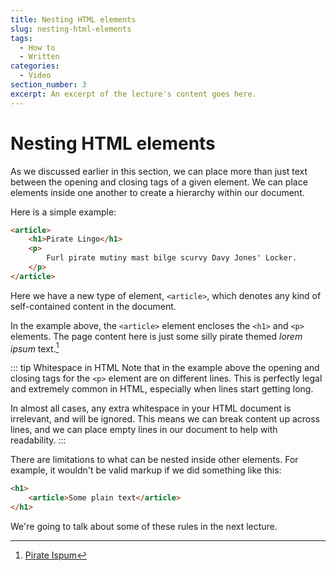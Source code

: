 ```yaml
---
title: Nesting HTML elements
slug: nesting-html-elements
tags:
  - How to
  - Written
categories:
  - Video
section_number: 3
excerpt: An excerpt of the lecture's content goes here.
---
```


# Nesting HTML elements

As we discussed earlier in this section, we can place more than just text between the opening and closing tags of a given element. We can place elements inside one another to create a hierarchy within our document.

Here is a simple example:

```html
<article>
    <h1>Pirate Lingo</h1>
    <p>
        Furl pirate mutiny mast bilge scurvy Davy Jones' Locker.
    </p>
</article>
```

Here we have a new type of element, `<article>`, which denotes any kind of self-contained content in the document.

In the example above, the `<article>` element encloses the `<h1>` and `<p>` elements. The page content here is just some silly pirate themed *lorem ipsum* text.[^lorem]

::: tip Whitespace in HTML
Note that in the example above the opening and closing tags for the `<p>` element are on different lines. This is perfectly legal and extremely common in HTML, especially when lines start getting long.

In almost all cases, any extra whitespace in your HTML document is irrelevant, and will be ignored. This means we can break content up across lines, and we can place empty lines in our document to help with readability.
:::

There are limitations to what can be nested inside other elements. For example, it wouldn't be valid markup if we did something like this:

```html
<h1>
    <article>Some plain text</article>
</h1>
```

We're going to talk about some of these rules in the next lecture.

[^lorem]: [Pirate Ispum](https://pirateipsum.me/)
